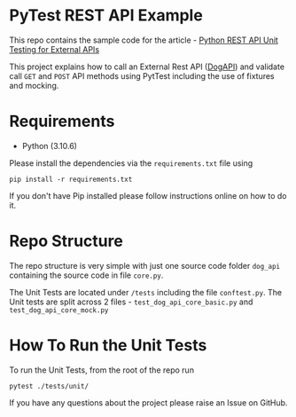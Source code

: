 # PyTest REST API Example

This repo contains the sample code for the article - [Python REST API Unit Testing for External APIs](https://pytest-with-eric/pytest-best-practices/python-rest-api-unit-testing/)

This project explains how to call an External Rest API ([DogAPI](https://thedogapi.com/)) and validate call `GET` and `POST` API methods using PytTest including the use of fixtures and mocking.
# Requirements
* Python (3.10.6)

Please install the dependencies via the `requirements.txt` file using 
```commandline
pip install -r requirements.txt
```
If you don't have Pip installed please follow instructions online on how to do it.   

# Repo Structure
The repo structure is very simple with just one source code folder `dog_api` containing the source code in file `core.py`.

The Unit Tests are located under `/tests` including the file `conftest.py`. The Unit tests are split across 2 files - `test_dog_api_core_basic.py` and `test_dog_api_core_mock.py`

# How To Run the Unit Tests
To run the Unit Tests, from the root of the repo run
```commandline
pytest ./tests/unit/
```

If you have any questions about the project please raise an Issue on GitHub. 
